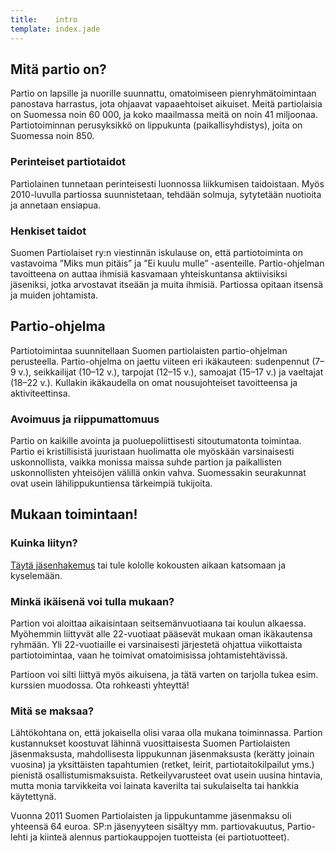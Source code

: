 ```yaml
---
title:    intro
template: index.jade
---
```


## Mitä partio on?

Partio on lapsille ja nuorille suunnattu, omatoimiseen pienryhmätoimintaan panostava harrastus, jota ohjaavat vapaaehtoiset aikuiset. Meitä partiolaisia on Suomessa noin 60 000, ja koko maailmassa meitä on noin 41 miljoonaa. Partiotoiminnan perusyksikkö on lippukunta (paikallisyhdistys), joita on Suomessa noin 850.

### Perinteiset partiotaidot

Partiolainen tunnetaan perinteisesti luonnossa liikkumisen taidoistaan. Myös 2010-luvulla partiossa suunnistetaan, tehdään solmuja, sytytetään nuotioita ja annetaan ensiapua.

### Henkiset taidot

Suomen Partiolaiset ry:n viestinnän iskulause on, että partiotoiminta on vastavoima ”Miks mun pitäis” ja ”Ei kuulu mulle” -asenteille. Partio-ohjelman tavoitteena on auttaa ihmisiä kasvamaan yhteiskuntansa aktiivisiksi jäseniksi, jotka arvostavat itseään ja muita ihmisiä. Partiossa opitaan itsensä ja muiden johtamista.

## Partio-ohjelma

Partiotoimintaa suunnitellaan Suomen partiolaisten partio-ohjelman perusteella. Partio-ohjelma on jaettu viiteen eri ikäkauteen: sudenpennut (7–9 v.), seikkailijat (10–12 v.), tarpojat (12–15 v.), samoajat (15–17 v.) ja vaeltajat (18–22 v.). Kullakin ikäkaudella on omat nousujohteiset tavoitteensa ja aktiviteettinsa.

### Avoimuus ja riippumattomuus

Partio on kaikille avointa ja puoluepoliittisesti sitoutumatonta toimintaa. Partio ei kristillisistä juuristaan huolimatta ole myöskään varsinaisesti uskonnollista, vaikka monissa maissa suhde partion ja paikallisten uskonnollisten yhteisöjen välillä onkin vahva. Suomessakin seurakunnat ovat usein lähilippukuntiensa tärkeimpiä tukijoita.

## Mukaan toimintaan!

### Kuinka liityn?

[Täytä jäsenhakemus](/jaseneksi.html) tai tule kololle kokousten aikaan katsomaan ja kyselemään.

### Minkä ikäisenä voi tulla mukaan?

Partion voi aloittaa aikaisintaan seitsemänvuotiaana tai koulun alkaessa. Myöhemmin liittyvät alle 22-vuotiaat pääsevät mukaan oman ikäkautensa ryhmään. Yli 22-vuotiaille ei varsinaisesti järjestetä ohjattua viikottaista partiotoimintaa, vaan he toimivat omatoimisissa johtamistehtävissä.

Partioon voi silti liittyä myös aikuisena, ja tätä varten on tarjolla tukea esim. kurssien muodossa. Ota rohkeasti yhteyttä!

### Mitä se maksaa?

Lähtökohtana on, että jokaisella olisi varaa olla mukana toiminnassa. Partion kustannukset koostuvat lähinnä vuosittaisesta Suomen Partiolaisten jäsenmaksusta, mahdollisesta lippukunnan jäsenmaksusta (kerätty joinain vuosina) ja yksittäisten tapahtumien (retket, leirit, partiotaitokilpailut yms.) pienistä osallistumismaksuista. Retkeilyvarusteet ovat usein uusina hintavia, mutta monia tarvikkeita voi lainata kaverilta tai sukulaiselta tai hankkia käytettynä.

Vuonna 2011 Suomen Partiolaisten ja lippukuntamme jäsenmaksu oli yhteensä 64 euroa. SP:n jäsenyyteen sisältyy mm. partiovakuutus, Partio-lehti ja kiinteä alennus partiokauppojen tuotteista (ei partiotuotteet).